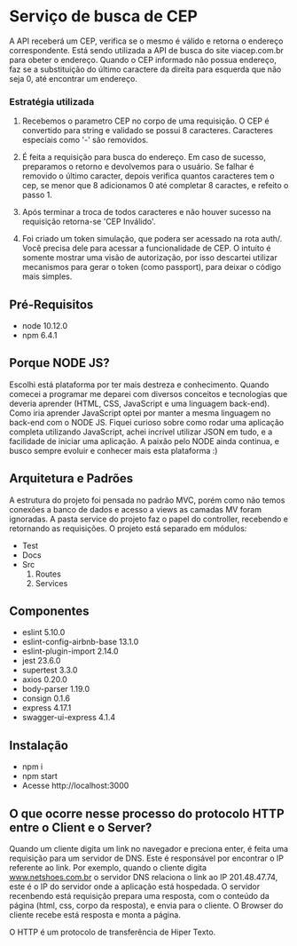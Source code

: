 # Serviço de busca de CEP
A API receberá um CEP, verifica se o mesmo é válido e retorna o endereço correspondente. 
Está sendo utilizada a API de busca do site viacep.com.br para obeter o endereço. 
Quando o CEP informado não possua endereço, faz se a substituição do último caractere da direita para esquerda que não seja 0, até encontrar um endereço. 

### Estratégia utilizada
1. Recebemos o parametro CEP no corpo de uma requisição. 
O CEP é convertido para string e validado se possui 8 caracteres. Caracteres especiais como '-' são removidos. 

2. É feita a requisição para busca do endereço. Em caso de sucesso, preparamos o retorno e devolvemos para o usuário. Se falhar é removido o último caracter, depois verifica quantos caracteres tem o cep, se menor que 8 adicionamos 0 até completar 8 caractes, e refeito o passo 1. 

3. Após terminar a troca de todos caracteres e não houver sucesso na requisição retorna-se 'CEP Inválido'. 

4. Foi criado um token simulação, que podera ser acessado na rota auth/. Você precisa dele para acessar a funcionalidade de CEP. O intuito é somente mostrar uma visão de autorização, por isso descartei utilizar mecanismos para gerar o token (como passport), para deixar o código mais simples.

## Pré-Requisitos
* node 10.12.0
* npm 6.4.1

## Porque NODE JS?
Escolhi está plataforma por ter mais destreza e conhecimento. Quando comecei a programar me deparei com diversos conceitos e tecnologias que deveria aprender (HTML, CSS, JavaScript e uma linguagem back-end). Como iria aprender JavaScript optei por manter a mesma linguagem no back-end com o NODE JS. Fiquei curioso sobre como rodar uma aplicação 
completa utilizando JavaScript, achei incrível utilizar JSON em tudo, e a facilidade de iniciar uma aplicação. A paixão pelo NODE ainda continua, e busco sempre evoluir e conhecer mais esta plataforma :)

## Arquitetura e Padrões
A estrutura do projeto foi pensada no padrão MVC, porém como não temos conexões a banco de dados e acesso a views as camadas MV foram ignoradas. 
A pasta service do projeto faz o papel do controller, recebendo e retornando as requisições. 
O projeto está separado em módulos: 
- Test
- Docs
- Src
    1. Routes
    2. Services

## Componentes
* eslint 5.10.0
* eslint-config-airbnb-base 13.1.0
* eslint-plugin-import 2.14.0
* jest 23.6.0
* supertest 3.3.0
* axios 0.20.0
* body-parser 1.19.0
* consign 0.1.6
* express 4.17.1
* swagger-ui-express 4.1.4

## Instalação
* npm i
* npm start
* Acesse http://localhost:3000

## O que ocorre nesse processo do protocolo HTTP entre o Client e o Server?
Quando um cliente digita um link no navegador e preciona enter, é feita uma requisição para um servidor de DNS. Este é responsável por encontrar o IP referente ao link. Por exemplo, quando o cliente digita www.netshoes.com.br o servidor DNS relaciona o link ao IP 201.48.47.74, este é o IP do servidor onde a aplicação está hospedada. O servidor recenbendo está requisição prepara uma resposta, com o conteúdo da página (html, css, corpo da resposta), e envia para o cliente. O Browser do cliente recebe está resposta e monta a página.

O HTTP é um protocolo de transferência de Hiper Texto. 